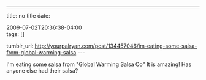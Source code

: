 ---
title: no title
date:

 2009-07-02T20:36:38-04:00  
tags:  []

tumblr_url:
http://yourpalryan.com/post/134457046/im-eating-some-salsa-from-global-warming-salsa
\-\--

I'm eating some salsa from "Global Warming Salsa Co" It is amazing! Has
anyone else had their salsa?
